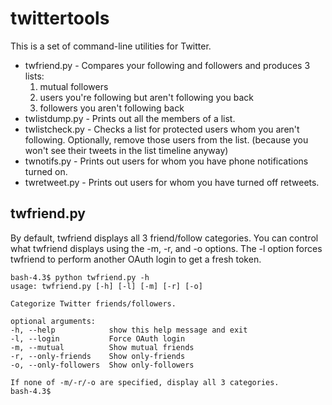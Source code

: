 # twittertools

This is a set of command-line utilities for Twitter.

* twfriend.py - Compares your following and followers and produces 3 lists:
    1. mutual followers
    1. users you're following but aren't following you back
    1. followers you aren't following back
* twlistdump.py - Prints out all the members of a list.
* twlistcheck.py - Checks a list for protected users whom you aren't following.
  Optionally, remove those users from the list. (because you won't see their
  tweets in the list timeline anyway)
* twnotifs.py - Prints out users for whom you have phone notifications turned on.
* twretweet.py - Prints out users for whom you have turned off retweets.

## twfriend.py

By default, twfriend displays all 3 friend/follow categories. You can control
what twfriend displays using the -m, -r, and -o options. The -l option forces
twfriend to perform another OAuth login to get a fresh token.

    bash-4.3$ python twfriend.py -h
    usage: twfriend.py [-h] [-l] [-m] [-r] [-o]

    Categorize Twitter friends/followers.

    optional arguments:
    -h, --help            show this help message and exit
    -l, --login           Force OAuth login
    -m, --mutual          Show mutual friends
    -r, --only-friends    Show only-friends
    -o, --only-followers  Show only-followers

    If none of -m/-r/-o are specified, display all 3 categories.
    bash-4.3$

